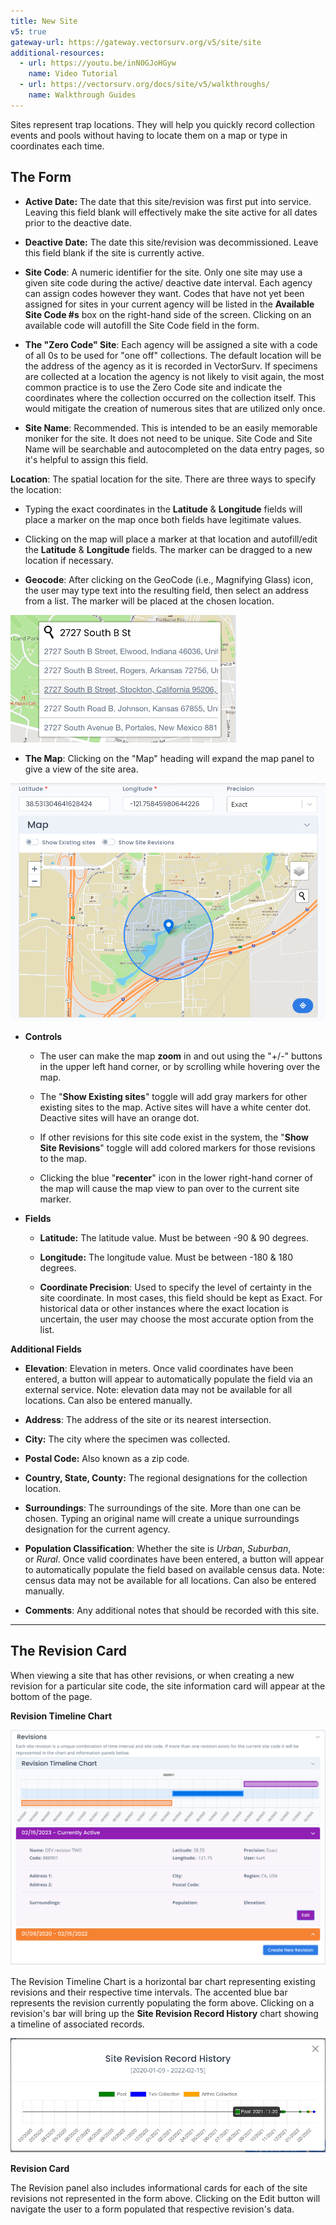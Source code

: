 ```yaml
---
title: New Site
v5: true
gateway-url: https://gateway.vectorsurv.org/v5/site/site
additional-resources:
  - url: https://youtu.be/inN0GJoHGyw
    name: Video Tutorial
  - url: https://vectorsurv.org/docs/site/v5/walkthroughs/
    name: Walkthrough Guides
---
```


Sites represent trap locations. They will help you quickly record
collection events and pools without having to locate them on a map or
type in coordinates each time.

## The Form

- **Active Date:** The date that this site/revision was first put into
  service. Leaving this field blank will effectively make the site
  active for all dates prior to the deactive date.

- **Deactive Date:** The date this site/revision was decommissioned.
  Leave this field blank if the site is currently active.

- **Site Code**: A numeric identifier for the site. Only one site may
  use a given site code during the active/ deactive date interval.
  Each agency can assign codes however they want. Codes that have not
  yet been assigned for sites in your current agency will be listed in
  the **Available Site Code #s** box on the right-hand side of the
  screen. Clicking on an available code will autofill the Site Code
  field in the form.

- **The "Zero Code" Site**: Each agency will be assigned a site with a
  code of all 0s to be used for "one off" collections. The default
  location will be the address of the agency as it is recorded in
  VectorSurv. If specimens are collected at a location the agency is
  not likely to visit again, the most common practice is to use the
  Zero Code site and indicate the coordinates where the collection
  occurred on the collection itself. This would mitigate the creation
  of numerous sites that are utilized only once.

- **Site Name**: Recommended. This is intended to be an easily
  memorable moniker for the site. It does not need to be unique. Site
  Code and Site Name will be searchable and autocompleted on the data
  entry pages, so it's helpful to assign this field.

**Location**: The spatial location for the site. There are three ways to specify the location:

- Typing the exact coordinates in the **Latitude** & **Longitude**
  fields will place a marker on the map once both fields have
  legitimate values.

- Clicking on the map will place a marker at that location and
  autofill/edit the **Latitude** & **Longitude** fields. The marker
  can be dragged to a new location if necessary.

- **Geocode**: After clicking on the GeoCode (i.e., Magnifying Glass)
  icon, the user may type text into the resulting field, then select
  an address from a list. The marker will be placed at the chosen
  location.

![Address input](/assets/images/docs/site-addresses.png)

- **The Map**: Clicking on the "Map" heading will expand the map panel
  to give a view of the site area.

![Site Map Card](/assets/images/docs/site-map.png)

- **Controls**

  - The user can make the map **zoom** in and out using the "+/-"
    buttons in the upper left hand corner, or by scrolling while
    hovering over the map.

  - The "**Show Existing sites**" toggle will add gray markers for
    other existing sites to the map. Active sites will have a white
    center dot. Deactive sites will have an orange dot.

  - If other revisions for this site code exist in the system, the
    "**Show Site Revisions**" toggle will add colored markers for
    those revisions to the map.

  - Clicking the blue "**recenter**" icon in the lower right-hand
    corner of the map will cause the map view to pan over to the
    current site marker.

- **Fields**

  - **Latitude:** The latitude value. Must be between -90 & 90
    degrees.

  - **Longitude:** The longitude value. Must be between -180 & 180
    degrees.

  - **Coordinate Precision**: Used to specify the level of certainty
    in the site coordinate. In most cases, this field should be kept
    as Exact. For historical data or other instances where the exact
    location is uncertain, the user may choose the most accurate
    option from the list.

**Additional Fields**

- **Elevation**: Elevation in meters. Once valid coordinates have been
  entered, a button will appear to automatically populate the field
  via an external service. Note: elevation data may not be available
  for all locations. Can also be entered manually.

- **Address**: The address of the site or its nearest intersection.

- **City:** The city where the specimen was collected.

- **Postal Code:** Also known as a zip code.

- **Country, State, County:** The regional designations for the
  collection location.

- **Surroundings**: The surroundings of the site. More than one can be
  chosen. Typing an original name will create a unique surroundings
  designation for the current agency.

- **Population Classification**: Whether the site
  is *Urban*, *Suburban*, or *Rural*. Once valid coordinates have been
  entered, a button will appear to automatically populate the field
  based on available census data. Note: census data may not be
  available for all locations. Can also be entered manually.

- **Comments**: Any additional notes that should be recorded with this
  site.

---

## The Revision Card

When viewing a site that has other revisions, or when creating a new
revision for a particular site code, the site information card will
appear at the bottom of the page.

**Revision Timeline Chart**

![Revision Timeline Chart](/assets/images/docs/site-revision-timeline.png)

The Revision Timeline Chart is a horizontal bar chart representing
existing revisions and their respective time intervals. The accented
blue bar represents the revision currently populating the form above.
Clicking on a revision's bar will bring up the **Site Revision Record
History** chart showing a timeline of associated records.

![Site Revision Record History](/assets/images/docs/site-revision-history.png)

**Revision Card**

The Revision panel also includes informational cards for each of the
site revisions not represented in the form above. Clicking on the Edit
button will navigate the user to a form populated that respective
revision's data.

